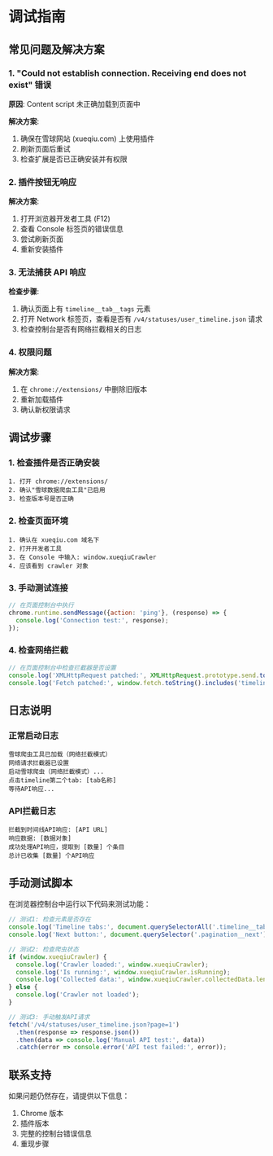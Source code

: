 # 调试指南

## 常见问题及解决方案

### 1. "Could not establish connection. Receiving end does not exist" 错误

**原因**: Content script 未正确加载到页面中

**解决方案**:
1. 确保在雪球网站 (xueqiu.com) 上使用插件
2. 刷新页面后重试
3. 检查扩展是否已正确安装并有权限

### 2. 插件按钮无响应

**解决方案**:
1. 打开浏览器开发者工具 (F12)
2. 查看 Console 标签页的错误信息
3. 尝试刷新页面
4. 重新安装插件

### 3. 无法捕获 API 响应

**检查步骤**:
1. 确认页面上有 `timeline__tab__tags` 元素
2. 打开 Network 标签页，查看是否有 `/v4/statuses/user_timeline.json` 请求
3. 检查控制台是否有网络拦截相关的日志

### 4. 权限问题

**解决方案**:
1. 在 `chrome://extensions/` 中删除旧版本
2. 重新加载插件
3. 确认新权限请求

## 调试步骤

### 1. 检查插件是否正确安装
```
1. 打开 chrome://extensions/
2. 确认"雪球数据爬虫工具"已启用
3. 检查版本号是否正确
```

### 2. 检查页面环境
```
1. 确认在 xueqiu.com 域名下
2. 打开开发者工具
3. 在 Console 中输入: window.xueqiuCrawler
4. 应该看到 crawler 对象
```

### 3. 手动测试连接
```javascript
// 在页面控制台中执行
chrome.runtime.sendMessage({action: 'ping'}, (response) => {
  console.log('Connection test:', response);
});
```

### 4. 检查网络拦截
```javascript
// 在页面控制台中检查拦截器是否设置
console.log('XMLHttpRequest patched:', XMLHttpRequest.prototype.send.toString().includes('timeline'));
console.log('Fetch patched:', window.fetch.toString().includes('timeline'));
```

## 日志说明

### 正常启动日志
```
雪球爬虫工具已加载（网络拦截模式）
网络请求拦截器已设置
启动雪球爬虫（网络拦截模式）...
点击timeline第二个tab: [tab名称]
等待API响应...
```

### API拦截日志
```
拦截到时间线API响应: [API URL]
响应数据: [数据对象]
成功处理API响应，提取到 [数量] 个条目
总计已收集 [数量] 个API响应
```

## 手动测试脚本

在浏览器控制台中运行以下代码来测试功能：

```javascript
// 测试1: 检查元素是否存在
console.log('Timeline tabs:', document.querySelectorAll('.timeline__tab__tags a'));
console.log('Next button:', document.querySelector('.pagination__next'));

// 测试2: 检查爬虫状态
if (window.xueqiuCrawler) {
  console.log('Crawler loaded:', window.xueqiuCrawler);
  console.log('Is running:', window.xueqiuCrawler.isRunning);
  console.log('Collected data:', window.xueqiuCrawler.collectedData.length);
} else {
  console.log('Crawler not loaded');
}

// 测试3: 手动触发API请求
fetch('/v4/statuses/user_timeline.json?page=1')
  .then(response => response.json())
  .then(data => console.log('Manual API test:', data))
  .catch(error => console.error('API test failed:', error));
```

## 联系支持

如果问题仍然存在，请提供以下信息：
1. Chrome 版本
2. 插件版本
3. 完整的控制台错误信息
4. 重现步骤
